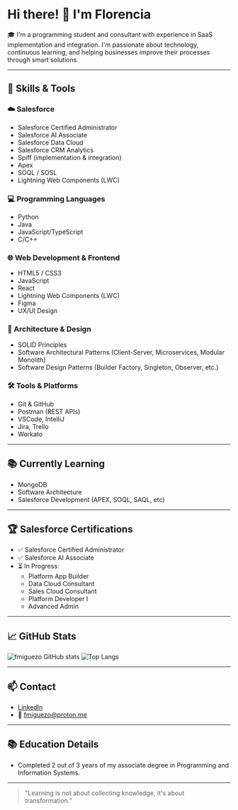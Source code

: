 # Hi there! 👋 I'm Florencia

🎓 I'm a programming student and consultant with experience in SaaS implementation and integration. I'm passionate about technology, continuous learning, and helping businesses improve their processes through smart solutions.

---

## 🧠 Skills & Tools

### ☁️ Salesforce
- Salesforce Certified Administrator
- Salesforce AI Associate
- Salesforce Data Cloud
- Salesforce CRM Analytics
- Spiff (implementation & integration)
- Apex
- SOQL / SOSL
- Lightning Web Components (LWC)


### 💻 Programming Languages
- Python
- Java
- JavaScript/TypeScript
- C/C++

### 🌐 Web Development & Frontend
- HTML5 / CSS3
- JavaScript
- React
- Lightning Web Components (LWC)
- Figma
- UX/UI Design

### 🧱 Architecture & Design
- SOLID Principles
- Software Architectural Patterns (Client-Server, Microservices, Modular Monolith)
- Software Design Patterns (Builder Factory, Singleton, Observer, etc.)

### 🛠️ Tools & Platforms
- Git & GitHub
- Postman (REST APIs)
- VSCode, IntelliJ
- Jira, Trello
- Workato

---

## 📚 Currently Learning

- MongoDB
- Software Architecture
- Salesforce Development (APEX, SOQL, SAQL, etc)

---

## 🏆 Salesforce Certifications

- ✅ Salesforce Certified Administrator
- ✅ Salesforce AI Associate
- ⏳ In Progress:
  - Platform App Builder
  - Data Cloud Consultant
  - Sales Cloud Consultant
  - Platform Developer I
  - Advanced Admin

---

## 📈 GitHub Stats

![fmiguezo GitHub stats](https://github-readme-stats.vercel.app/api?username=fmiguezo&show_icons=true&theme=radical)
![Top Langs](https://github-readme-stats.vercel.app/api/top-langs/?username=fmiguezo&layout=compact&theme=radical)

---

## 📫 Contact

- [LinkedIn](https://www.linkedin.com/in/fmiguezo)
- 📧 fmiguezo@proton.me

---

## 📚 Education Details

- Completed 2 out of 3 years of my associate degree in Programming and Information Systems.

---

> "Learning is not about collecting knowledge, it's about transformation."
